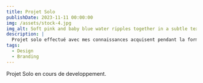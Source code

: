 ```yaml
---
title: Projet Solo
publishDate: 2023-11-11 00:00:00
img: /assets/stock-4.jpg
img_alt: Soft pink and baby blue water ripples together in a subtle texture.
description: |
  Projet solo effectué avec mes connaissances acquisent pendant la formation.
tags:
  - Design
  - Branding
---
```


Projet Solo en cours de developpement.
